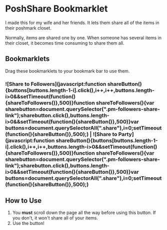 # PoshShare Bookmarklet

I made this for my wife and her friends. It lets them share all of the items in their poshmark closet.

Normally, items are shared one by one. When someone has several items in their closet, it becomes time consuming to
share them all.

## Bookmarklets

Drag these bookmarklets to your bookmark bar to use them.

### ![Share to Followers](javascript:function shareButton(){buttons[buttons.length-1-i].click(),i++,i++,buttons.length-i>0&&setTimeout(function(){shareToFollowers()},500)}function shareToFollowers(){var sharebutton=document.querySelector(".pm-followers-share-link");sharebutton.click(),buttons.length-i>0&&setTimeout(function(){shareButton()},500)}var buttons=document.querySelectorAll(".share"),i=0;setTimeout(function(){shareButton()},500);) | ![Share to Party](javascript:function shareButton(){buttons[buttons.length-1-i].click(),i++,i++,buttons.length-i>0&&setTimeout(function(){shareToFollowers()},500)}function shareToFollowers(){var sharebutton=document.querySelector(".pm-followers-share-link");sharebutton.click(),buttons.length-i>0&&setTimeout(function(){shareButton()},500)}var buttons=document.querySelectorAll(".share"),i=0;setTimeout(function(){shareButton()},500);)

## How to Use

1. You **must** scroll down the page all the way before using this button. If you don't, it won't share all of your items.
2. Use the button!
